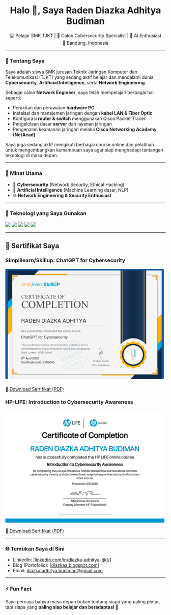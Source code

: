 <h1 align="center">Halo 👋, Saya Raden Diazka Adhitya Budiman</h1>
<p align="center">
  💻 Pelajar SMK TJKT | 🔐 Calon Cybersecurity Specialist | 🤖 AI Enthusiast <br>
  📍 Bandung, Indonesia
</p>

---

### 🔧 Tentang Saya
Saya adalah siswa SMK jurusan Teknik Jaringan Komputer dan Telekomunikasi (TJKT) yang sedang aktif belajar dan mendalami dunia **Cybersecurity**, **Artificial Intelligence**, serta **Network Engineering**.

Sebagai calon **Network Engineer**, saya telah mempelajari berbagai hal seperti:
- Perakitan dan perawatan **hardware PC**
- Instalasi dan manajemen jaringan dengan **kabel LAN & Fiber Optic**
- Konfigurasi **router & switch** menggunakan Cisco Packet Tracer
- Pengelolaan dasar **server** dan layanan jaringan
- Pengenalan keamanan jaringan melalui **Cisco Networking Academy (NetAcad)**

Saya juga sedang aktif mengikuti berbagai course online dan pelatihan untuk mengembangkan kemampuan saya agar siap menghadapi tantangan teknologi di masa depan.

---

### 🎯 Minat Utama
- 🔐 **Cybersecurity** (Network Security, Ethical Hacking)
- 🤖 **Artificial Intelligence** (Machine Learning dasar, NLP)
- 🌐 **Network Engineering & Security Enthusiast**

---

### 🧰 Teknologi yang Saya Gunakan
<p align="left">
  <img src="https://img.shields.io/badge/Linux-🖥️-black" />
  <img src="https://img.shields.io/badge/Cisco%20Packet%20Tracer-blue" />
  <img src="https://img.shields.io/badge/Python-🐍-yellow" />
  <img src="https://img.shields.io/badge/GitHub-grey" />
  <img src="https://img.shields.io/badge/VS%20Code-blue" />
</p>

---

## 📄 Sertifikat Saya

### Simplilearn/Skillup: ChatGPT for Cybersecurity

<img src="https://github.com/raden-diazka/raden-diazka/blob/main/certificates/Simplilearn-ChatGPT-for-Cybersecurity.jpg?raw=true" alt="Simplilearn/Skillup Certificate" width="500"/>

🔗 [Download Sertifikat (PDF)](https://github.com/raden-diazka/raden-diazka/blob/main/certificates/Simplilearn-ChatGPT-for-Cybersecurity.pdf)

### HP-LIFE: Introduction to Cybersecurity Awareness

<img src="https://github.com/raden-diazka/raden-diazka/blob/main/certificates/HP-LIFE-Introduction-to-Cybersecurity-Awareness.jpg?raw=true" alt="HP-LIFE-Introduction-to-Cybersecurity-Awareness" width="500"/>

🔗 [Download Sertifikat (PDF)](https://github.com/raden-diazka/raden-diazka/blob/main/certificates/HP-LIFE-Introduction-to-Cybersecurity-Awareness.pdf)


---

### 🌐 Temukan Saya di Sini
- LinkedIn: [[linkedin.com/in/diazka-adhitya-tjkt/](https://www.linkedin.com/in/diazka-adhitya-tjkt/)]
- Blog (Portofolio): [[diazkaa.blogspot.com](https://diazkaa.blogspot.com/)]
- Email: diazka.adhitya.budiman@gmail.com

---

### ⚡ Fun Fact
Saya percaya bahwa masa depan bukan tentang siapa yang paling pintar, tapi siapa yang **paling siap belajar dan beradaptasi** 💪
